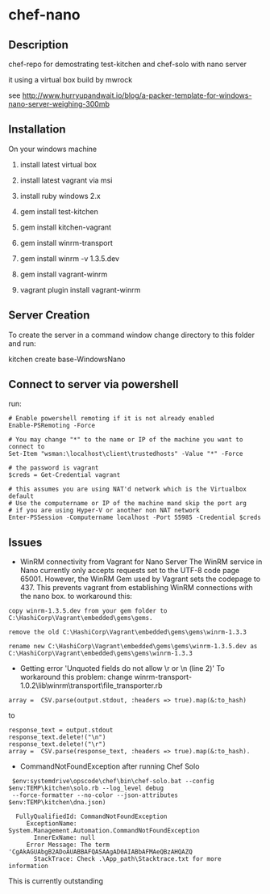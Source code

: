 # chef-nano


## Description

chef-repo for demostrating test-kitchen and chef-solo with nano server

it using a virtual box build by mwrock

see http://www.hurryupandwait.io/blog/a-packer-template-for-windows-nano-server-weighing-300mb


## Installation

On your windows machine

1. install latest virtual box

2. install latest vagrant via msi

3. install ruby windows 2.x

4. gem install test-kitchen

5. gem install kitchen-vagrant

6. gem install winrm-transport

7. gem install winrm -v 1.3.5.dev

8. gem install vagrant-winrm

9. vagrant plugin install vagrant-winrm

## Server Creation

To create the server in a command window change directory to this folder and run:

kitchen create base-WindowsNano

## Connect to server via powershell

run:
```
# Enable powershell remoting if it is not already enabled
Enable-PSRemoting -Force

# You may change "*" to the name or IP of the machine you want to connect to
Set-Item "wsman:\localhost\client\trustedhosts" -Value "*" -Force

# the password is vagrant
$creds = Get-Credential vagrant

# this assumes you are using NAT'd network which is the Virtualbox default
# Use the computername or IP of the machine mand skip the port arg
# if you are using Hyper-V or another non NAT network
Enter-PSSession -Computername localhost -Port 55985 -Credential $creds
```


## Issues

* WinRM connectivity from Vagrant for Nano Server
The WinRM service in Nano currently only accepts requests set to the UTF-8 code page 65001. However, the WinRM Gem used by Vagrant sets the codepage to 437.
This prevents vagrant from establishing WinRM connections with the nano box.
to workaround this:
```
copy winrm-1.3.5.dev from your gem folder to C:\HashiCorp\Vagrant\embedded\gems\gems.

remove the old C:\HashiCorp\Vagrant\embedded\gems\gems\winrm-1.3.3

rename new C:\HashiCorp\Vagrant\embedded\gems\gems\winrm-1.3.5.dev as 
C:\HashiCorp\Vagrant\embedded\gems\gems\winrm-1.3.3
```

* Getting error 'Unquoted fields do not allow \r or \n (line 2)'
To workaround this problem:
change winrm-transport-1.0.2\lib\winrm\transport\file_transporter.rb
```
array =  CSV.parse(output.stdout, :headers => true).map(&:to_hash)
```
to
```
response_text = output.stdout
response_text.delete!("\n")
response_text.delete!("\r")
array =  CSV.parse(response_text, :headers => true).map(&:to_hash).
```

* CommandNotFoundException after running Chef Solo
```
 $env:systemdrive\opscode\chef\bin\chef-solo.bat --config $env:TEMP\kitchen\solo.rb --log_level debug 
 --force-formatter --no-color --json-attributes $env:TEMP\kitchen\dna.json)

  FullyQualifiedId: CommandNotFoundException
     ExceptionName: System.Management.Automation.CommandNotFoundException
       InnerExName: null
     Error Message: The term 'CgAkAGUAbgB2ADoAUABBAFQASAAgAD0AIABbAFMAeQBzAHQAZQ
       StackTrace: Check .\App_path\Stacktrace.txt for more information
```
 This is currently outstanding
